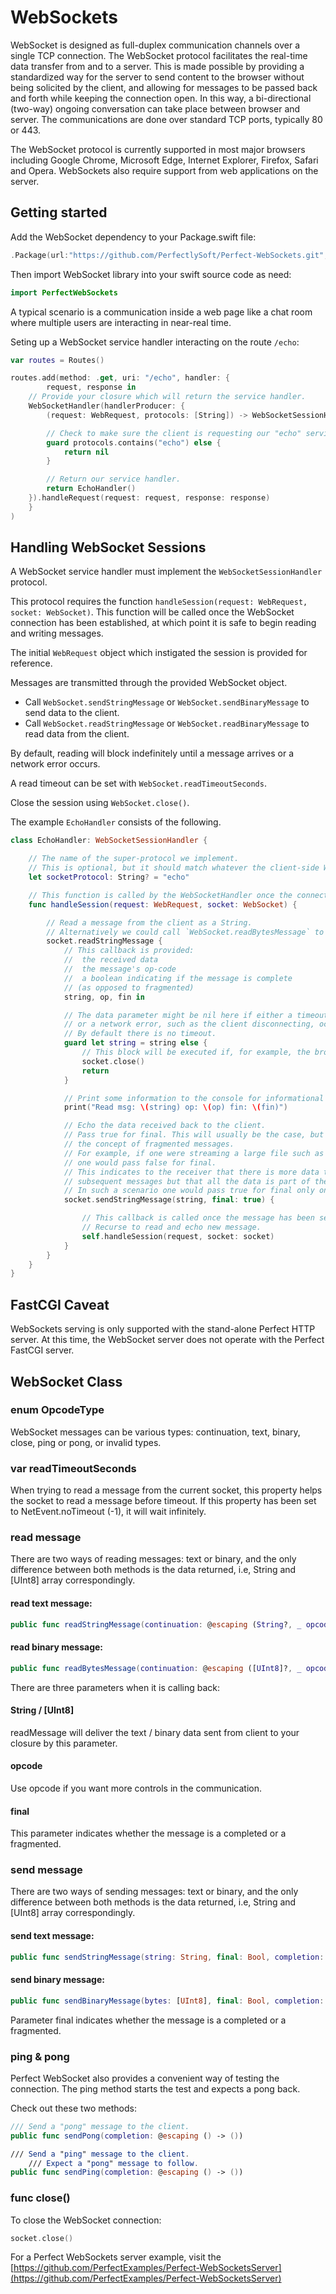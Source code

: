 # WebSockets

WebSocket is designed as full-duplex communication channels over a single TCP connection. The WebSocket protocol facilitates the real-time data transfer from and to a server. This is made possible by providing a standardized way for the server to send content to the browser without being solicited by the client, and allowing for messages to be passed back and forth while keeping the connection open. In this way, a bi-directional (two-way) ongoing conversation can take place between browser and server. The communications are done over standard TCP ports, typically 80 or 443.

The WebSocket protocol is currently supported in most major browsers including Google Chrome, Microsoft Edge, Internet Explorer, Firefox, Safari and Opera. WebSockets also require support from web applications on the server.


## Getting started

Add the WebSocket dependency to your Package.swift file:

``` swift
.Package(url:"https://github.com/PerfectlySoft/Perfect-WebSockets.git", majorVersion: 2, minor: 0)
```

Then import WebSocket library into your swift source code as need:

``` swift
import PerfectWebSockets
```

A typical scenario is a communication inside a web page like a chat room where multiple users are interacting in near-real time.

Seting up a WebSocket service handler interacting on the route `/echo`:

``` swift
var routes = Routes()

routes.add(method: .get, uri: "/echo", handler: {
		request, response in
    // Provide your closure which will return the service handler.
    WebSocketHandler(handlerProducer: {
        (request: WebRequest, protocols: [String]) -> WebSocketSessionHandler? in

        // Check to make sure the client is requesting our "echo" service.
        guard protocols.contains("echo") else {
            return nil
        }

        // Return our service handler.
        return EchoHandler()
    }).handleRequest(request: request, response: response)
	}
)
```

## Handling WebSocket Sessions

A WebSocket service handler must implement the `WebSocketSessionHandler` protocol.

This protocol requires the function `handleSession(request: WebRequest, socket: WebSocket)`. This function will be called once the WebSocket connection has been established, at which point it is safe to begin reading and writing messages.

The initial `WebRequest` object which instigated the session is provided for reference.

Messages are transmitted through the provided WebSocket object.

* Call `WebSocket.sendStringMessage` or `WebSocket.sendBinaryMessage` to send data to the client.
* Call `WebSocket.readStringMessage` or `WebSocket.readBinaryMessage` to read data from the client.

By default, reading will block indefinitely until a message arrives or a network error occurs.

A read timeout can be set with `WebSocket.readTimeoutSeconds`.

Close the session using `WebSocket.close()`.


The example `EchoHandler` consists of the following.

``` swift
class EchoHandler: WebSocketSessionHandler {

	// The name of the super-protocol we implement.
	// This is optional, but it should match whatever the client-side WebSocket is initialized with.
	let socketProtocol: String? = "echo"

	// This function is called by the WebSocketHandler once the connection has been established.
	func handleSession(request: WebRequest, socket: WebSocket) {

		// Read a message from the client as a String.
		// Alternatively we could call `WebSocket.readBytesMessage` to get the data as a String.
		socket.readStringMessage {
			// This callback is provided:
			//	the received data
			//	the message's op-code
			//	a boolean indicating if the message is complete 
			// (as opposed to fragmented)
			string, op, fin in

			// The data parameter might be nil here if either a timeout 
			// or a network error, such as the client disconnecting, occurred.
			// By default there is no timeout.
			guard let string = string else {
				// This block will be executed if, for example, the browser window is closed.
				socket.close()
				return
			}

			// Print some information to the console for informational purposes.
			print("Read msg: \(string) op: \(op) fin: \(fin)")

			// Echo the data received back to the client.
			// Pass true for final. This will usually be the case, but WebSockets has 
			// the concept of fragmented messages.
			// For example, if one were streaming a large file such as a video, 
			// one would pass false for final.
			// This indicates to the receiver that there is more data to come in 
			// subsequent messages but that all the data is part of the same logical message.
			// In such a scenario one would pass true for final only on the last bit of the video.
			socket.sendStringMessage(string, final: true) {

				// This callback is called once the message has been sent.
				// Recurse to read and echo new message.
				self.handleSession(request, socket: socket)
			}
		}
	}
}
```

## FastCGI Caveat
WebSockets serving is only supported with the stand-alone Perfect HTTP server. At this time, the WebSocket server does not operate with the Perfect FastCGI server.

## WebSocket Class

### enum OpcodeType
WebSocket messages can be various types: continuation, text, binary, close, ping or pong, or invalid types.

### var readTimeoutSeconds
When trying to read a message from the current socket, this property helps the socket to read a message before timeout. If this property has been set to NetEvent.noTimeout (-1), it will wait infinitely.

### read message
There are two ways of reading messages: text or binary, and the only difference between both methods is the data returned, i.e, String and [UInt8] array correspondingly.

#### read text message:

``` swift
public func readStringMessage(continuation: @escaping (String?, _ opcode: OpcodeType, _ final: Bool) -> ())
```

#### read binary message:

``` swift
public func readBytesMessage(continuation: @escaping ([UInt8]?, _ opcode: OpcodeType, _ final: Bool) -> ())
```

There are three parameters when it is calling back:

#### String / [UInt8]
readMessage will deliver the text / binary data sent from client to your closure by this parameter.

#### opcode
Use opcode if you want more controls in the communication.

#### final
This parameter indicates whether the message is a completed or a fragmented.

### send message
There are two ways of sending messages: text or binary, and the only difference between both methods is the data returned, i.e, String and [UInt8] array correspondingly.

#### send text message:

``` swift
public func sendStringMessage(string: String, final: Bool, completion: @escaping () -> ())
```

#### send binary message:

``` swift
public func sendBinaryMessage(bytes: [UInt8], final: Bool, completion: @escaping () -> ())
```

Parameter final indicates whether the message is a completed or a fragmented.

### ping & pong

Perfect WebSocket also provides a convenient way of testing the connection. The ping method starts the test and expects a pong back.

Check out these two methods:

``` swift
/// Send a "pong" message to the client.
public func sendPong(completion: @escaping () -> ())

/// Send a "ping" message to the client.
	/// Expect a "pong" message to follow.
public func sendPing(completion: @escaping () -> ())
```

### func close()
To close the WebSocket connection:

``` swift
socket.close()
```

For a Perfect WebSockets server example, visit the [https://github.com/PerfectExamples/Perfect-WebSocketsServer](https://github.com/PerfectExamples/Perfect-WebSocketsServer)
